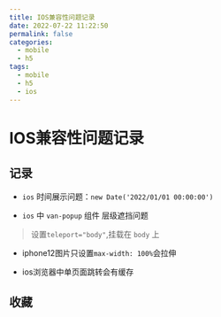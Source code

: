 ```yaml
---
title: IOS兼容性问题记录
date: 2022-07-22 11:22:50
permalink: false
categories:
  - mobile
  - h5
tags:
  - mobile
  - h5
  - ios
---
```



# IOS兼容性问题记录


## 记录

- `ios` 时间展示问题：`new Date('2022/01/01 00:00:00')`

- `ios` 中 `van-popup` 组件 层级遮挡问题
> 设置`teleport="body"`,挂载在 `body` 上

- iphone12图片只设置`max-width: 100%`会拉伸


- ios浏览器中单页面跳转会有缓存


## 收藏
